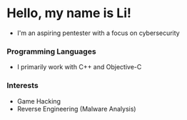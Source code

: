 # Hello, my name is Li!

- I'm an aspiring pentester with a focus on cybersecurity

### Programming Languages

- I primarily work with C++ and Objective-C

### Interests

- Game Hacking
- Reverse Engineering (Malware Analysis)

<!---
![Github-Langs](https://github-readme-stats.vercel.app/api/top-langs/?username=ARK-Mercenary&theme=tokyonight)
![Github-Stats](https://github-readme-stats.vercel.app/api?username=ARK-Mercenary&show_icons=true&locale=en&theme=tokyonight)
-->
